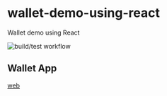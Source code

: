 # wallet-demo-using-react
Wallet demo using React

![build/test workflow](https://github.com/hiromaily/wallet-demo-using-react/actions/workflows/test.yml/badge.svg)

## Wallet App
[web](https://hiromaily.github.io/wallet-demo-using-react/web/wallet/)